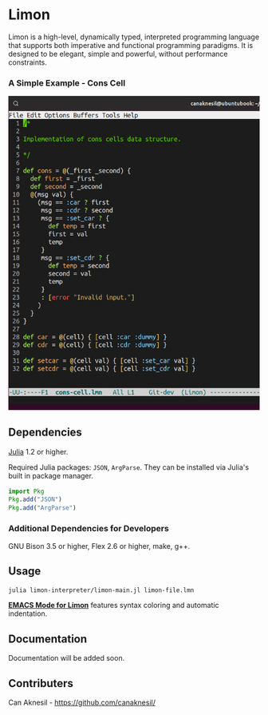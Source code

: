 # Limon

Limon is a high-level, dynamically typed, interpreted programming
language that supports both imperative and functional programming
paradigms. It is designed to be elegant, simple and powerful, without
performance constraints. 

### A Simple Example - Cons Cell

![Cons Cell Code Example](docs/images/cons-cell-example-crop.png)

## Dependencies

[Julia](https://julialang.org/) 1.2 or higher.

Required Julia packages: `JSON`, `ArgParse`. They can be installed via
Julia's built in package manager.

```julia
import Pkg
Pkg.add("JSON")
Pkg.add("ArgParse")
```

### Additional Dependencies for Developers

GNU Bison 3.5 or higher, Flex 2.6 or higher, make, g++.

## Usage

```
julia limon-interpreter/limon-main.jl limon-file.lmn
```

**[EMACS Mode for Limon](https://github.com/canaknesil/limon-mode.el)** 
features syntax coloring and automatic indentation.

## Documentation

Documentation will be added soon.

## Contributers

Can Aknesil - <https://github.com/canaknesil/>
